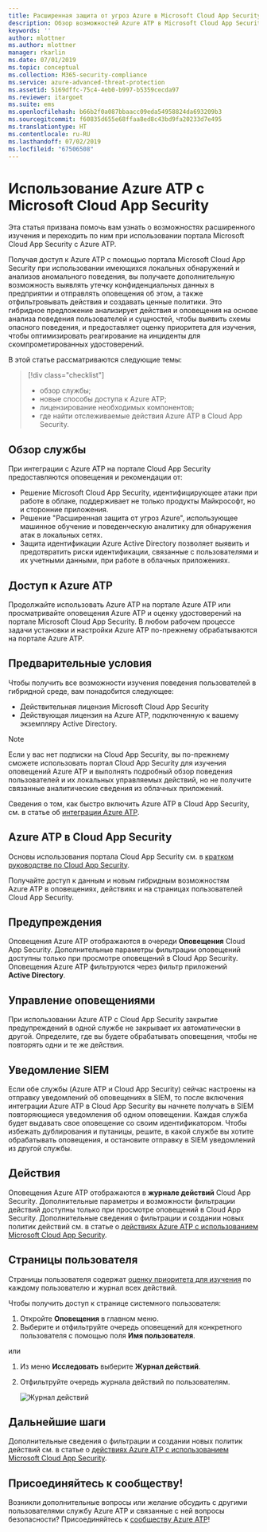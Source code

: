 ```yaml
---
title: Расширенная защита от угроз Azure в Microsoft Cloud App Security | Документация Майкрософт
description: Обзор возможностей Azure ATP в Microsoft Cloud App Security.
keywords: ''
author: mlottner
ms.author: mlottner
manager: rkarlin
ms.date: 07/01/2019
ms.topic: conceptual
ms.collection: M365-security-compliance
ms.service: azure-advanced-threat-protection
ms.assetid: 5169dffc-75c4-4eb0-b997-b5359cecda97
ms.reviewer: itargoet
ms.suite: ems
ms.openlocfilehash: b66b2f0a087bbaacc09eda54958824da693209b3
ms.sourcegitcommit: f60835d655e68ffaa8ed8c43bd9fa20233d7e495
ms.translationtype: HT
ms.contentlocale: ru-RU
ms.lasthandoff: 07/02/2019
ms.locfileid: "67506508"
---
```

# <a name="using-azure-atp-with-microsoft-cloud-app-security"></a>Использование Azure ATP с Microsoft Cloud App Security 


Эта статья призвана помочь вам узнать о возможностях расширенного изучения и переходить по ним при использовании портала Microsoft Cloud App Security с Azure ATP. 

Получая доступ к Azure ATP с помощью портала Microsoft Cloud App Security при использовании имеющихся локальных обнаружений и анализов аномального поведения, вы получаете дополнительную возможность выявлять утечку конфиденциальных данных в предприятии и отправлять оповещения об этом, а также отфильтровывать действия и создавать ценные политики. Это гибридное предложение анализирует действия и оповещения на основе анализа поведения пользователей и сущностей, чтобы выявить схемы опасного поведения, и предоставляет оценку приоритета для изучения, чтобы оптимизировать реагирование на инциденты для скомпрометированных удостоверений. 

В этой статье рассматриваются следующие темы:

> [!div class="checklist"]
> * обзор службы;
> * новые способы доступа к Azure ATP;
> * лицензирование необходимых компонентов;
> * где найти отслеживаемые действия Azure ATP в Cloud App Security.

## <a name="service-overview"></a>Обзор службы

При интеграции с Azure ATP на портале Cloud App Security предоставляются оповещения и рекомендации от:
- Решение Microsoft Cloud App Security, идентифицирующее атаки при работе в облаке, поддерживает не только продукты Майкрософт, но и сторонние приложения.
- Решение "Расширенная защита от угроз Azure", использующее машинное обучение и поведенческую аналитику для обнаружения атак в локальных сетях.
- Защита идентификации Azure Active Directory позволяет выявить и предотвратить риски идентификации, связанные с пользователями и их учетными данными, при работе в облачных приложениях.

## <a name="access-azure-atp"></a>Доступ к Azure ATP

Продолжайте использовать Azure ATP на портале Azure ATP или просматривайте оповещения Azure ATP и оценку удостоверений на портале Microsoft Cloud App Security. В любом рабочем процессе задачи установки и настройки Azure ATP по-прежнему обрабатываются на портале Azure ATP. 

 

## <a name="prerequisites"></a>Предварительные условия

Чтобы получить все возможности изучения поведения пользователей в гибридной среде, вам понадобится следующее:
- Действительная лицензия Microsoft Cloud App Security
- Действующая лицензия на Azure ATP, подключенную к вашему экземпляру Active Directory.
 
>[!NOTE]
>Если у вас нет подписки на Cloud App Security, вы по-прежнему сможете использовать портал Cloud App Security для изучения оповещений Azure ATP и выполнять подробный обзор поведения пользователей и их локальных управляемых действий, но не получите связанные аналитические сведения из облачных приложений.

Сведения о том, как быстро включить Azure ATP в Cloud App Security, см. в статье об [интеграции Azure ATP](https://docs.microsoft.com/cloud-app-security/aatp-integration).  
 
## <a name="azure-atp-in-cloud-app-security"></a>Azure ATP в Cloud App Security 

Основы использования портала Cloud App Security см. в [кратком руководстве по Cloud App Security](https://docs.microsoft.com/cloud-app-security/getting-started-with-cloud-app-security). 

Получайте доступ к данным и новым гибридным возможностям Azure ATP в оповещениях, действиях и на страницах пользователей Cloud App Security. 

## <a name="alerts"></a>Предупреждения

Оповещения Azure ATP отображаются в очереди **Оповещения** Cloud App Security. Дополнительные параметры фильтрации оповещений доступны только при просмотре оповещений в Cloud App Security. Оповещения Azure ATP фильтруются через фильтр приложений **Active Directory**. 

## <a name="alert-management"></a>Управление оповещениями
При использовании Azure ATP с Cloud App Security закрытие предупреждений в одной службе не закрывает их автоматически в другой. Определите, где вы будете обрабатывать оповещения, чтобы не повторять одни и те же действия. 

## <a name="siem-notification"></a>Уведомление SIEM

Если обе службы (Azure ATP и Cloud App Security) сейчас настроены на отправку уведомлений об оповещениях в SIEM, то после включения интеграции Azure ATP в Cloud App Security вы начнете получать в SIEM повторяющиеся уведомления об одном оповещении. Каждая служба будет выдавать свое оповещение со своим идентификатором. Чтобы избежать дублирования и путаницы, решите, в какой службе вы хотите обрабатывать оповещения, и остановите отправку в SIEM уведомлений из другой службы.  

## <a name="activities"></a>Действия

Оповещения Azure ATP отображаются в **журнале действий** Cloud App Security. Дополнительные параметры и возможности фильтрации действий доступны только при просмотре оповещений в Cloud App Security. Дополнительные сведения о фильтрации и создании новых политик действий см. в статье о [действиях Azure ATP с использованием Microsoft Cloud App Security](https://docs.microsoft.com/azure-advanced-threat-protection/atp-activities-filtering-mcas).  

## <a name="user-pages"></a>Страницы пользователя 

Страницы пользователя содержат [оценку приоритета для изучения](https://docs.microsoft.com/cloud-app-security/tutorial-ueba) по каждому пользователю и журнал всех действий. 

Чтобы получить доступ к странице системного пользователя:
1. Откройте **Оповещения** в главном меню.
1. Выберите и отфильтруйте очередь оповещений для конкретного пользователя с помощью поля **Имя пользователя**.

 или

1. Из меню **Исследовать** выберите **Журнал действий**. 
1. Отфильтруйте очередь журнала действий по пользователям. 

    ![Журнал действий](media/atp-mcas-activity-filter.png)

## <a name="next-steps"></a>Дальнейшие шаги

Дополнительные сведения о фильтрации и создании новых политик действий см. в статье о [действиях Azure ATP с использованием Microsoft Cloud App Security](https://docs.microsoft.com/azure-advanced-threat-protection/atp-activities-filtering-mcas). 
  
## <a name="join-the-community"></a>Присоединяйтесь к сообществу!

Возникли дополнительные вопросы или желание обсудить с другими пользователями службу Azure ATP и связанные с ней вопросы безопасности? Присоединяйтесь к [сообществу Azure ATP](https://techcommunity.microsoft.com/t5/Azure-Advanced-Threat-Protection/bd-p/AzureAdvancedThreatProtection)!




